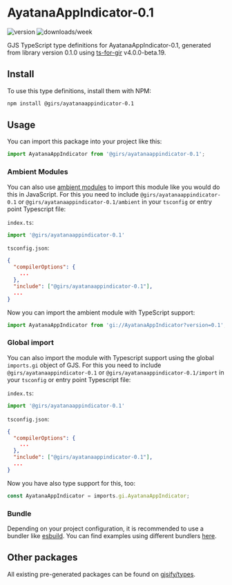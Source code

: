 
# AyatanaAppIndicator-0.1

![version](https://img.shields.io/npm/v/@girs/ayatanaappindicator-0.1)
![downloads/week](https://img.shields.io/npm/dw/@girs/ayatanaappindicator-0.1)


GJS TypeScript type definitions for AyatanaAppIndicator-0.1, generated from library version 0.1.0 using [ts-for-gir](https://github.com/gjsify/ts-for-gir) v4.0.0-beta.19.


## Install

To use this type definitions, install them with NPM:
```bash
npm install @girs/ayatanaappindicator-0.1
```

## Usage

You can import this package into your project like this:
```ts
import AyatanaAppIndicator from '@girs/ayatanaappindicator-0.1';
```

### Ambient Modules

You can also use [ambient modules](https://github.com/gjsify/ts-for-gir/tree/main/packages/cli#ambient-modules) to import this module like you would do this in JavaScript.
For this you need to include `@girs/ayatanaappindicator-0.1` or `@girs/ayatanaappindicator-0.1/ambient` in your `tsconfig` or entry point Typescript file:

`index.ts`:
```ts
import '@girs/ayatanaappindicator-0.1'
```

`tsconfig.json`:
```json
{
  "compilerOptions": {
    ...
  },
  "include": ["@girs/ayatanaappindicator-0.1"],
  ...
}
```

Now you can import the ambient module with TypeScript support: 

```ts
import AyatanaAppIndicator from 'gi://AyatanaAppIndicator?version=0.1';
```

### Global import

You can also import the module with Typescript support using the global `imports.gi` object of GJS.
For this you need to include `@girs/ayatanaappindicator-0.1` or `@girs/ayatanaappindicator-0.1/import` in your `tsconfig` or entry point Typescript file:

`index.ts`:
```ts
import '@girs/ayatanaappindicator-0.1'
```

`tsconfig.json`:
```json
{
  "compilerOptions": {
    ...
  },
  "include": ["@girs/ayatanaappindicator-0.1"],
  ...
}
```

Now you have also type support for this, too:

```ts
const AyatanaAppIndicator = imports.gi.AyatanaAppIndicator;
```

### Bundle

Depending on your project configuration, it is recommended to use a bundler like [esbuild](https://esbuild.github.io/). You can find examples using different bundlers [here](https://github.com/gjsify/ts-for-gir/tree/main/examples).

## Other packages

All existing pre-generated packages can be found on [gjsify/types](https://github.com/gjsify/types).

